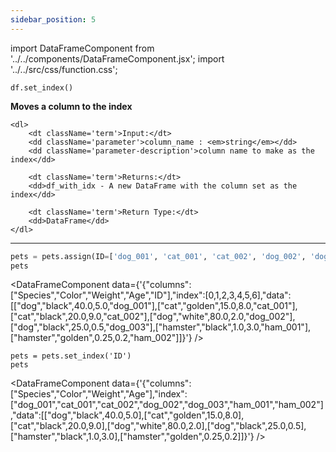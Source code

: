 ```yaml
---
sidebar_position: 5
---
```


import DataFrameComponent from '../../components/DataFrameComponent.jsx';
import '../../src/css/function.css';

<code>df.set_index()</code>

<div className='base'>
    <p><strong>Moves a column to the index</strong></p>
    
    <dl>
        <dt className='term'>Input:</dt>
        <dd className='parameter'>column_name : <em>string</em></dd>
        <dd className='parameter-description'>column name to make as the index</dd>

        <dt className='term'>Returns:</dt>
        <dd>df_with_idx - A new DataFrame with the column set as the index</dd>

        <dt className='term'>Return Type:</dt>
        <dd>DataFrame</dd>
    </dl>
</div>

---

```python
pets = pets.assign(ID=['dog_001', 'cat_001', 'cat_002', 'dog_002', 'dog_003', 'ham_001', 'ham_002'])
pets
```

<DataFrameComponent data={'{"columns":["Species","Color","Weight","Age","ID"],"index":[0,1,2,3,4,5,6],"data":[["dog","black",40.0,5.0,"dog_001"],["cat","golden",15.0,8.0,"cat_001"],["cat","black",20.0,9.0,"cat_002"],["dog","white",80.0,2.0,"dog_002"],["dog","black",25.0,0.5,"dog_003"],["hamster","black",1.0,3.0,"ham_001"],["hamster","golden",0.25,0.2,"ham_002"]]}'} />

```python3
pets = pets.set_index('ID')
pets
```

<DataFrameComponent data={'{"columns":["Species","Color","Weight","Age"],"index":["dog_001","cat_001","cat_002","dog_002","dog_003","ham_001","ham_002"],"data":[["dog","black",40.0,5.0],["cat","golden",15.0,8.0],["cat","black",20.0,9.0],["dog","white",80.0,2.0],["dog","black",25.0,0.5],["hamster","black",1.0,3.0],["hamster","golden",0.25,0.2]]}'} />
